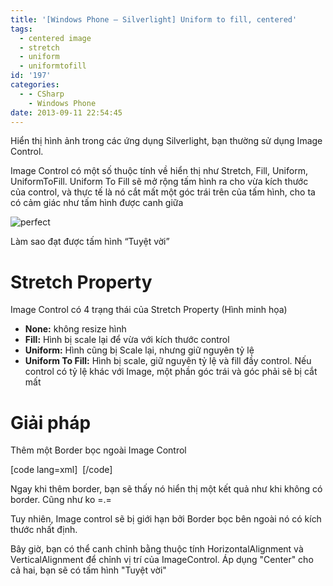 ```yaml
---
title: '[Windows Phone – Silverlight] Uniform to fill, centered'
tags:
  - centered image
  - stretch
  - uniform
  - uniformtofill
id: '197'
categories:
  - - CSharp
    - Windows Phone
date: 2013-09-11 22:54:45
---
```


Hiển thị hình ảnh trong các ứng dụng Silverlight, bạn thường sử dụng Image Control.

Image Control có một số thuộc tính về hiển thị như Stretch, Fill, Uniform, UniformToFill. Uniform To Fill sẽ mở rộng tấm hình ra cho vừa kích thước của control, và thực tế là nó cắt mất một góc trái trên của tấm hình, cho ta có cảm giác như tấm hình được canh giữa

![perfect](http://cuoilennaocacban2.files.wordpress.com/2013/09/steeve2.png)

Làm sao đạt được tấm hình “Tuyệt vời”
<!-- more -->
# Stretch Property

Image Control có 4 trạng thái của Stretch Property (Hình minh họa)

*   **None:** không resize hình
*   **Fill:** Hình bị scale lại để vừa với kích thước control
*   **Uniform:** Hình cũng bị Scale lại, nhưng giữ nguyên tỷ lệ
*   **Uniform To Fill:** Hình bị scale, giữ nguyên tỷ lệ và fill đầy control. Nếu control có tỷ lệ khác với Image, một phần góc trái và góc phải sẽ bị cắt mất

# Giải pháp

Thêm một Border bọc ngoài Image Control

\[code lang=xml\] <border Width="200" Height="200"> <Image Source="/your\_source" Stretch="UniformToFill"> </border> \[/code\]

Ngay khi thêm border, bạn sẽ thấy nó hiển thị một kết quả như khi không có border. Cũng như ko =.=

Tuy nhiên, Image control sẽ bị giới hạn bởi Border bọc bên ngoài nó có kích thước nhất định.

Bây giờ, bạn có thể canh chỉnh bằng thuộc tính HorizontalAlignment và VerticalAlignment để chỉnh vị trí của ImageControl. Áp dụng "Center" cho cả hai, bạn sẽ có tấm hình "Tuyệt vời"